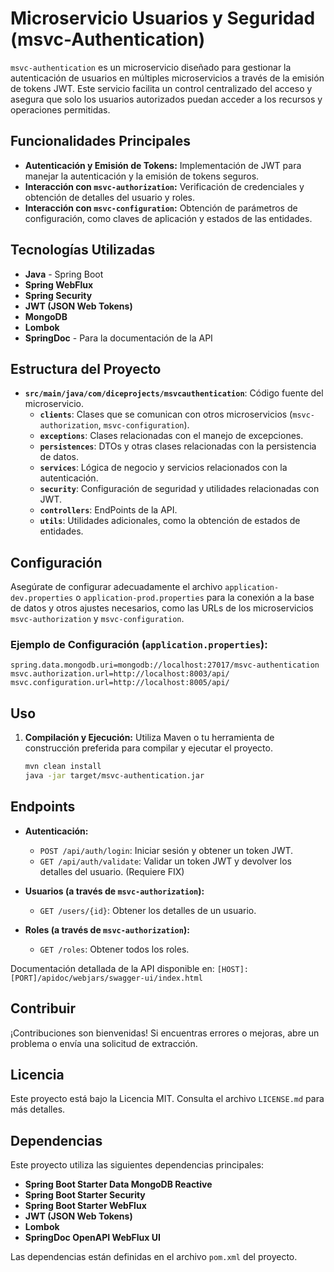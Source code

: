 # Microservicio Usuarios y Seguridad (msvc-Authentication)

`msvc-authentication` es un microservicio diseñado para gestionar la autenticación de usuarios en múltiples microservicios a través de la emisión de tokens JWT. Este servicio facilita un control centralizado del acceso y asegura que solo los usuarios autorizados puedan acceder a los recursos y operaciones permitidas.

## Funcionalidades Principales

- **Autenticación y Emisión de Tokens:** Implementación de JWT para manejar la autenticación y la emisión de tokens seguros.
- **Interacción con `msvc-authorization`:** Verificación de credenciales y obtención de detalles del usuario y roles.
- **Interacción con `msvc-configuration`:** Obtención de parámetros de configuración, como claves de aplicación y estados de las entidades.

## Tecnologías Utilizadas

- **Java** - Spring Boot
- **Spring WebFlux**
- **Spring Security**
- **JWT (JSON Web Tokens)**
- **MongoDB**
- **Lombok**
- **SpringDoc** - Para la documentación de la API

## Estructura del Proyecto

- **`src/main/java/com/diceprojects/msvcauthentication`**: Código fuente del microservicio.
  - **`clients`**: Clases que se comunican con otros microservicios (`msvc-authorization`, `msvc-configuration`).
  - **`exceptions`**: Clases relacionadas con el manejo de excepciones.
  - **`persistences`**: DTOs y otras clases relacionadas con la persistencia de datos.
  - **`services`**: Lógica de negocio y servicios relacionados con la autenticación.
  - **`security`**: Configuración de seguridad y utilidades relacionadas con JWT.
  - **`controllers`**: EndPoints de la API.
  - **`utils`**: Utilidades adicionales, como la obtención de estados de entidades.

## Configuración

Asegúrate de configurar adecuadamente el archivo `application-dev.properties` o `application-prod.properties` para la conexión a la base de datos y otros ajustes necesarios, como las URLs de los microservicios `msvc-authorization` y `msvc-configuration`.

### Ejemplo de Configuración (`application.properties`):

```properties
spring.data.mongodb.uri=mongodb://localhost:27017/msvc-authentication
msvc.authorization.url=http://localhost:8003/api/
msvc.configuration.url=http://localhost:8005/api/
```

## Uso

1. **Compilación y Ejecución:** Utiliza Maven o tu herramienta de construcción preferida para compilar y ejecutar el proyecto.
   ```bash
   mvn clean install
   java -jar target/msvc-authentication.jar
   ```

## Endpoints

- **Autenticación:**
  - `POST /api/auth/login`: Iniciar sesión y obtener un token JWT.
  - `GET /api/auth/validate`: Validar un token JWT y devolver los detalles del usuario. (Requiere FIX)

- **Usuarios (a través de `msvc-authorization`):**
  - `GET /users/{id}`: Obtener los detalles de un usuario.

- **Roles (a través de `msvc-authorization`):**
  - `GET /roles`: Obtener todos los roles.

Documentación detallada de la API disponible en: `[HOST]:[PORT]/apidoc/webjars/swagger-ui/index.html`

## Contribuir

¡Contribuciones son bienvenidas! Si encuentras errores o mejoras, abre un problema o envía una solicitud de extracción.

## Licencia

Este proyecto está bajo la Licencia MIT. Consulta el archivo `LICENSE.md` para más detalles.

## Dependencias

Este proyecto utiliza las siguientes dependencias principales:

- **Spring Boot Starter Data MongoDB Reactive**
- **Spring Boot Starter Security**
- **Spring Boot Starter WebFlux**
- **JWT (JSON Web Tokens)**
- **Lombok**
- **SpringDoc OpenAPI WebFlux UI**

Las dependencias están definidas en el archivo `pom.xml` del proyecto.
